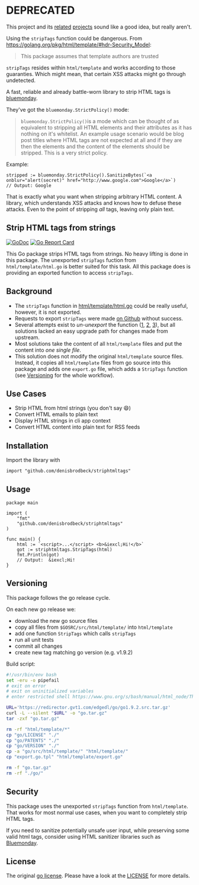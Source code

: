 # DEPRECATED

This project and its [related](https://github.com/grokify/html-strip-tags-go) [projects](https://gist.github.com/christopherhesse/d422447a086d373a967f) sound like a good idea, but really aren't.

Using the `stripTags` function could be dangerous. From https://golang.org/pkg/html/template/#hdr-Security_Model:

> This package assumes that template authors are trusted

`stripTags` resides within `html/template` and works according to those guaranties. Which might mean, that certain XSS attacks might go through undetected.

A fast, reliable and already battle-worn library to strip HTML tags is [bluemonday](https://github.com/microcosm-cc/bluemonday).

They've got the `bluemonday.StrictPolicy()` mode:

> `bluemonday.StrictPolicy()`is a mode which can be thought of as equivalent to stripping all HTML elements and their attributes as it has nothing on it's whitelist. An example usage scenario would be blog post titles where HTML tags are not expected at all and if they are then the elements and the content of the elements should be stripped. This is a very strict policy.

Example:

```golang
stripped := bluemonday.StrictPolicy().SanitizeBytes(`<a onblur="alert(secret)" href="http://www.google.com">Google</a>`)
// Output: Google
```

That is exactly what you want when stripping arbitrary HTML content. A library, which understands XSS attacks and knows how to defuse these attacks. Even to the point of stripping *all* tags, leaving only plain text.

## Strip HTML tags from strings

[![GoDoc](https://godoc.org/github.com/denisbrodbeck/striphtmltags?status.svg)](https://godoc.org/github.com/denisbrodbeck/striphtmltags) [![Go Report Card](https://goreportcard.com/badge/github.com/denisbrodbeck/striphtmltags)](https://goreportcard.com/report/github.com/denisbrodbeck/striphtmltags)

This Go package strips HTML tags from strings. No heavy lifting is done in this package. The unexported `stripTags` fuction from `html/template/html.go` is better suited for this task. All this package does is providing an exported function to access `stripTags`.

## Background

* The `stripTags` function in [html/template/html.go](https://golang.org/src/html/template/html.go) could be really useful, however, it is not exported.
* Requests to export `stripTags` were made [on Github](https://github.com/golang/go/issues/5884) without success.
* Several attempts exist to *un-unexport* the function ([1](https://github.com/grokify/html-strip-tags-go), [2](https://gist.github.com/christopherhesse/d422447a086d373a967f), [3](https://storage.googleapis.com/go-attachment/5884/7/strip.go)), but all solutions lacked an easy upgrade path for changes made from upstream.
* Most solutions take the content of all `html/template` files and put the content into *one single file*.
* This solution does not modify the original `html/template` source files. Instead, it copies all `html/template` files from go source into this package and adds one `export.go` file, which adds a `StripTags` function (see [Versioning](#versioning) for the whole workflow).

## Use Cases

* Strip HTML from html strings (you don't say :smile:)
* Convert HTML emails to plain text
* Display HTML strings in cli app context
* Convert HTML content into plain text for RSS feeds

## Installation

Import the library with

```golang
import "github.com/denisbrodbeck/striphtmltags"
```

## Usage

```golang
package main

import (
	"fmt"
	"github.com/denisbrodbeck/striphtmltags"
)

func main() {
	html := `<script>...</script> <b>&iexcl;Hi!</b>`
	got := striphtmltags.StripTags(html)
	fmt.Println(got)
	// Output:  &iexcl;Hi!
}
```

## Versioning

This package follows the go release cycle.

On each new go release we:

* download the new go source files
* copy all files from `$GOSRC/src/html/template/` into `html/template`
* add one function `StripTags` which calls `stripTags`
* run all unit tests
* commit all changes
* create new tag matching go version (e.g. v1.9.2)

Build script:

```bash
#!/usr/bin/env bash
set -eru -o pipefail
# exit on error
# exit on uninitialized variables
# enter restricted shell https://www.gnu.org/s/bash/manual/html_node/The-Restricted-Shell.html

URL='https://redirector.gvt1.com/edgedl/go/go1.9.2.src.tar.gz'
curl -L --silent "$URL" -o "go.tar.gz"
tar -zxf "go.tar.gz"

rm -rf "html/template/*"
cp "go/LICENSE" "./"
cp "go/PATENTS" "./"
cp "go/VERSION" "./"
cp -a "go/src/html/template/" "html/template/"
cp "export.go.tpl" "html/template/export.go"

rm -f "go.tar.gz"
rm -rf "./go/"
```

## Security

This package uses the unexported `stripTags` function from `html/template`. That works for most normal use cases, when you want to completely strip HTML tags.

If you need to sanitize potentially unsafe user input, while preserving some valid html tags, consider using HTML sanitizer libraries such as [Bluemonday](https://github.com/microcosm-cc/bluemonday).

## License

The original [go license](https://github.com/golang/go/blob/master/LICENSE). Please have a look at the [LICENSE](LICENSE) for more details.
